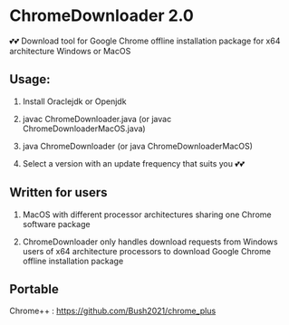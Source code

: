 # ChromeDownloader 2.0
💕💕 Download tool for Google Chrome offline installation package for x64 architecture Windows or MacOS



## Usage:


1. Install Oraclejdk or Openjdk

2. javac ChromeDownloader.java (or javac ChromeDownloaderMacOS.java)

3. java ChromeDownloader (or java ChromeDownloaderMacOS)

4. Select a version with an update frequency that suits you 💕💕

## Written for users


1. MacOS with different processor architectures sharing one Chrome software package

2. ChromeDownloader only handles download requests from Windows users of x64 architecture processors to download Google Chrome offline installation package


## Portable  

Chrome++ : https://github.com/Bush2021/chrome_plus
